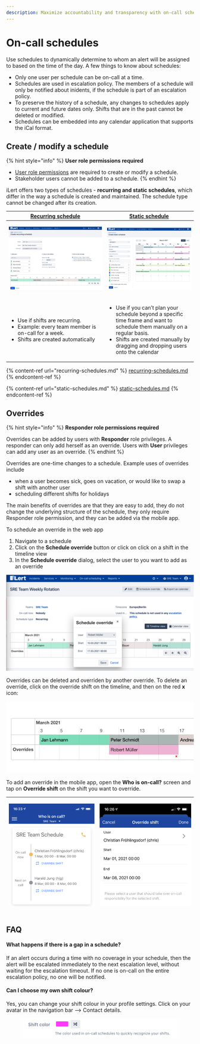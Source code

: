 ```yaml
---
description: Maximize accountability and transparency with on-call schedules
---
```


# On-call schedules

Use schedules to dynamically determine to whom an alert will be assigned to based on the time of the day. A few things to know about schedules:

* Only one user per schedule can be on-call at a time.
* Schedules are used in escalation policy. The members of a schedule will only be notified about inidents, if the schedule is part of an escalation policy.
* To preserve the history of a schedule, any changes to schedules apply to current and future dates only. Shifts that are in the past cannot be deleted or modified.
* Schedules can be embedded into any calendar application that supports the iCal format.

## Create / modify a schedule

{% hint style="info" %}
**User role permissions required**

* [User role permissions](../../user-administration/user-roles-and-permissions.md) are required to create or modify a schedule.&#x20;
* Stakeholder users cannot be added to a schedule.
{% endhint %}

iLert offers two types of schedules - **recurring and static schedules**, which differ in the way a schedule is created and maintained. The schedule type cannot be changed after its creation.

| [Recurring schedule](recurring-schedules.md)                                                                                                       | [Static schedule](static-schedules.md)                                                                                                                                                                                          |
| -------------------------------------------------------------------------------------------------------------------------------------------------- | ------------------------------------------------------------------------------------------------------------------------------------------------------------------------------------------------------------------------------- |
| <p><img src="../../.gitbook/assets/image (28).png" alt=""></p><p></p>                                                                              | <p><img src="../../.gitbook/assets/image (27).png" alt="" data-size="original"></p><p></p>                                                                                                                                      |
| <ul><li>Use if shifts are recurring. </li><li>Example: every team member is on-call for a week.</li><li>Shifts are created automatically</li></ul> | <ul><li>Use if  you can’t plan your schedule beyond a specific time frame and want to schedule them manually on a regular basis.</li><li>Shifts are created manually by dragging and dropping users onto the calendar</li></ul> |

{% content-ref url="recurring-schedules.md" %}
[recurring-schedules.md](recurring-schedules.md)
{% endcontent-ref %}

{% content-ref url="static-schedules.md" %}
[static-schedules.md](static-schedules.md)
{% endcontent-ref %}

## Overrides

{% hint style="info" %}
**Responder role permissions required**

Overrides can be added by users with **Responder** role privileges. A responder can only add herself as an override. Users with **User** privileges can add any user as an override.
{% endhint %}

Overrides are one-time changes to a schedule. Example uses of overrides include

* &#x20;when a user becomes sick, goes on vacation, or would like to swap a shift with another user
* scheduling different shifts for holidays

The main benefits of overrides are that they are easy to add, they do not change the underlying structure of the schedule, they only require Responder role permission, and they can be added via the mobile app.

To schedule an override in the web app

1. Navigate to a schedule
2. Click on the **Schedule override** button or click on click on a shift in the timeline view
3. In the **Schedule override** dialog, select the user to you want to add as an override

![](<../../.gitbook/assets/image (30) (1).png>)

Overrides can be deleted and overriden by another override. To delete an override, click on the override shift on the timeline, and then on the red **x** icon:

![](<../../.gitbook/assets/image (31).png>)

To add an override in the mobile app, open the **Who is on-call?** screen and tap on **Override shift** on the shift you want to override.&#x20;

| <p></p><p><img src="../../.gitbook/assets/image (32).png" alt=""></p> | <p></p><p><img src="../../.gitbook/assets/image (33).png" alt=""></p> |
| :-------------------------------------------------------------------: | :-------------------------------------------------------------------: |

## FAQ

#### What happens if there is a gap in a schedule?

If an alert occurs during a time with no coverage in your schedule, then the alert will be escalated immediately to the next escalation level, without waiting for the escalation timeout. If no one is on-call on the entire escalation policy, no one will be notified.&#x20;

#### Can I choose my own shift colour?

Yes, you can change your shift colour in your profile settings. Click on your avatar in the navigation bar --> Contact details.&#x20;

<figure><img src="../../.gitbook/assets/image (2) (2).png" alt=""><figcaption></figcaption></figure>
